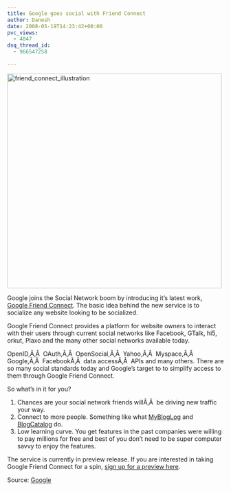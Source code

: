 ```yaml
---
title: Google goes social with Friend Connect
author: Danesh
date: 2008-05-19T14:23:42+00:00
pvc_views:
  - 4847
dsq_thread_id:
  - 966547258

---
```

[<img loading="lazy" src="http://farm3.static.flickr.com/2280/2504751549_fbbf0a5b43.jpg" alt="friend_connect_illustration" width="499" height="500" />][1]

Google joins the Social Network boom by introducing it&#8217;s latest work, [Google Friend Connect][2]. The basic idea behind the new service is to socialize any website looking to be socialized.

Google Friend Connect provides a platform for website owners to interact with their users through current social networks like Facebook, GTalk, hi5, orkut, Plaxo and the many other social networks available today.

OpenID,Ã‚Â  OAuth,Ã‚Â  OpenSocial,Ã‚Â  Yahoo,Ã‚Â  Myspace,Ã‚Â  Google,Ã‚Â  FacebookÃ‚Â  data accessÃ‚Â  APIs and many others. There are so many social standards today and Google&#8217;s target to to simplify access to them through Google Friend Connect.

So what&#8217;s in it for you?

  1. Chances are your social network friends willÃ‚Â  be driving new traffic your way.
  2. Connect to more people. Something like what [MyBlogLog][3] and [BlogCatalog][4] do.
  3. Low learning curve. You get features in the past companies were willing to pay millions for free and best of you don&#8217;t need to be super computer savvy to enjoy the features.

The service is currently in preview release. If you are interested in taking Google Friend Connect for a spin, [sign up for a preview here][2].

Source: [Google][5]

 [1]: http://www.flickr.com/photos/dannyportal/2504751549/ "friend_connect_illustration by Danesh Manoharan, on Flickr"
 [2]: http://www.google.com/friendconnect/
 [3]: http://www.mybloglog.com
 [4]: http://www.blogcatalog.com/
 [5]: http://www.google.com/intl/en/press/annc/20080512_friend_connect.html